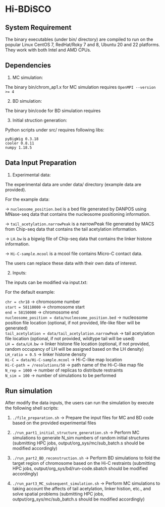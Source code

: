 # Hi-BDiSCO

## System Requirement 

The binary executables (under bin/ directory) are compiled to run on the popular Linux CentOS 7, RedHat/Roky 7 and 8, Ubuntu 20 and 22 platforms. They work with both Intel and AMD CPUs. 

## Dependencies 

1) MC simulation:

The binary bin/chrom_ap1.x for MC simulation requires `OpenMPI --version >= 4`

2) BD simulation:

The binary bin/code for BD simulation requires 

3) Initial struction generation:

Python scripts under src/ requires following libs:

```
pyBigWig 0.3.18  
cooler 0.8.11  
numpy 1.18.5  
```

## Data Input Preparation

1) Experimental data:

The experimental data are under data/ directory (example data are provided).

For the example data:

-> `nucleosome_position.bed` is a bed file generated by DANPOS using MNase-seq data that contains the nucleosome positioning information.

-> `tail_acetylation.narrowPeak` is a narrowPeak file generated by MACS from Chip-seq data that contains the tail acetylation information.

-> `LH.bw` is a bigwig file of Chip-seq data that contains the linker histone information.

-> `Hi-C-sample.mcool` is a mcool file contains Micro-C contact data.

The users can replace these data with their own data of interest.

2) Inputs:

The inputs can be modified via input.txt:

For the default example:

`chr = chr18`                                                           -> chromosome number  
`start = 58110000`                                                      -> chromosome start  
`end = 58150000`                                                        -> chromosome end  
`nucleosome_position = data/nucleosome_position.bed`                    -> nucleosome position file location (optional, if not provided, life-like fiber will be generated)  
`tail_acetylation = data/tail_acetylation.narrowPeak`                   -> tail acetylation file location (optional, if not provided, wildtype tail will be used)  
`LH = data/LH.bw`                                                       -> linker histone file location (optional, if not provided, random occupancy of LH will be assigned based on the LH density)  
`LH_ratio = 0.5`                                                        -> linker histone density  
`Hi-C = data/Hi-C-sample.mcool`                                         -> Hi-C-like map location  
`Hi-C-path = /resolutions/50`                                           -> path name of the Hi-C-like map file  
`N_rep = 1000`                                                          -> number of replicas to distribute restraints  
`N_sim = 100`                                                           -> number of simulations to be performed  

## Run simulation 

After modify the data inputs, the users can run the simulation by execute the following shell scripts:

1) `./file_preparation.sh`                                              -> Prepare the input files for MC and BD code based on the provided experimental files

2) `./run_part1_initial_structure_generation.sh`                        -> Perform MC simulations to generate N_sim numbers of random initial structures (submitting HPC jobs, output/org_sys/mc/sub_batch.s should be modified accordingly)

3) `./run_part2_BD_reconstruction.sh`                                   -> Perform BD simulations to fold the target region of chromosome based on the Hi-C restraints (submitting HPC jobs, output/org_sys/bd/run-code.sbatch should be modified accordingly)

4) `./run_part3_MC_subsequent_simulation.sh`                            -> Perform MC simulations to taking account the affects of tail acetylation, linker histion, etc., and solve spatial problems (submitting HPC jobs, output/org_sys/mc/sub_batch.s should be modified accordingly)



